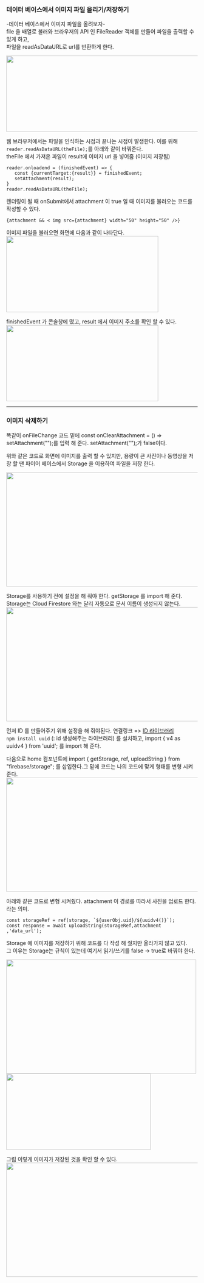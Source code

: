 ### 데이터 베이스에서 이미지 파일 올리기/저장하기  

-데이터 베이스에서 이미지 파일을 올려보자-     
  file 을 배열로 불러와 브라우저의 API 인 FileReader 객체를 만들어 파일을 출력할 수 있게 하고,   
파일을 readAsDataURL로 url를 반환하게 한다.  

<img src="https://user-images.githubusercontent.com/97012561/198006985-f341ac51-a5ed-45fd-8f61-de66da976a61.png" width="700" height="200">  

웹 브라우저에서는 파일을 인식하는 시점과 끝나는 시점이 발생한다. 이를 위해 `reader.readAsDataURL(theFile);`를 아래와 같이 바꿔준다.  
theFile 에서 가져온 파일이 result에 이미지 url 을 넣어줌 (이미지 저장됨)   
```
reader.onloadend = (finishedEvent) => {
   const {currentTarget:{result}} = finishedEvent;
   setAttachment(result);
}
reader.readAsDataURL(theFile);
```

렌더링이 될 때 onSubmit에서 attachment 이 true 일 때 이미지를 불러오는 코드를 작성할 수 있다.  
```
{attachment && < img src={attachment} width="50" height="50" />} 
```

이미지 파일을 불러오면 화면에 다음과 같이 나타단다.  
<img src="https://user-images.githubusercontent.com/97012561/198008545-51a06c7b-dc0d-4121-b235-bf6af8dc8be0.png" width="400" height="200">

finishedEvent 가 콘솔창에 떴고, result 에서 이미지 주소를 확인 할 수 있다.  
<img src="https://user-images.githubusercontent.com/97012561/198008886-e31fff78-93a0-402c-b6a6-e742bd715989.png" width="400" height="200">

<hr>

### 이미지 삭제하기   

똑같이 onFileChange 코드 밑에  const onClearAttachment = () => setAttachment("");를 입력 해 준다.  setAttachment("");가 false이다.  


위와 같은 코드로 화면에 이미지를 출력 할 수 있지만, 용량이 큰 사진이나 동영상을 저장 할 땐 파이어 베이스에서 Storage 을 이용하여 파일을 저장 한다.  

<img src="https://user-images.githubusercontent.com/97012561/198021941-baa95be3-30b6-4314-b569-5c5a48d5e89f.png" width="600" height="300">  


Storage를 사용하기 전에 설정을 해 줘야 한다. getStorage 를 import 해 준다. Storage는 Cloud Firestore 와는 달리 자동으로 문서 이름이 생성되지 않는다.   
<img src="https://user-images.githubusercontent.com/97012561/198022288-123ad147-6ff0-4c1c-ba15-f98dc910efd9.png" width="600" height="300">  


먼저 ID 를 만들어주기 위해 설정을 해 줘야된다. 연결링크 => [ID 라이브러리](https://github.com/uuidjs/uuid)   
`npm install uuid` (: id 생성해주는 라이브러리) 를 설치하고, import { v4 as uuidv4 } from 'uuid'; 를 import 해 준다.    

다음으로 home 컴포넌트에  import { getStorage, ref, uploadString } from "firebase/storage"; 를 삽입한다.그 밑에 코드는 나의 코드에 맞게 형태를 변형 시켜준다.   
<img src="https://user-images.githubusercontent.com/97012561/198023657-360a7a5e-9989-4a00-9406-6dbe6ce1271d.png" width="600" height="300"> 

아래와 같은 코드로 변형 시켜줬다. attachment 이 경로를 따라서 사진을 업로드 한다. 라는 의미.  
```
const storageRef = ref(storage, `${userObj.uid}/${uuidv4()}`);
const response = await uploadString(storageRef,attachment ,'data_url');
```

Storage 에 이미지를 저장하기 위해 코드를 다 작성 해 줬지만 올라가지 않고 있다.   
그 이유는 Storage는 규칙이 있는데 여기서 읽기/쓰기를 false -> true로 바꿔야 한다.  

<img src="https://user-images.githubusercontent.com/97012561/198024860-f299f502-c5b1-44b2-8c28-8d2e8b7f1357.png" width="500" height="300"><img src="https://user-images.githubusercontent.com/97012561/198024982-f9d8f576-5a67-45f2-ae61-9e6577b5b305.png" width="380" height="200">

그럼 이렇게 이미지가 저장된 것을 확인 할 수 있다.  
<img src="https://user-images.githubusercontent.com/97012561/198025296-48741bfc-be11-46cb-9e34-edb498cd26f0.png" width="600" height="300">

